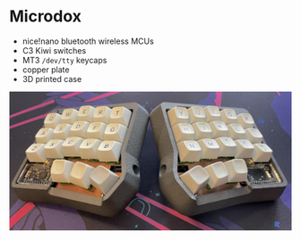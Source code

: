 # Microdox
- nice!nano bluetooth wireless MCUs
- C3 Kiwi switches
- MT3 `/dev/tty` keycaps
- copper plate
- 3D printed case

![Microdox](images/microdox.jpg?raw=true "Microdrox")
